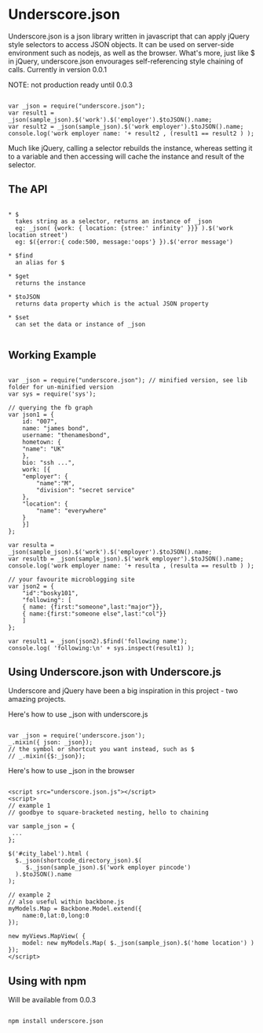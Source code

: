 Underscore.json
===============
Underscore.json is a json library written in javascript that can apply jQuery style selectors to access JSON objects. It can be used on server-side environment such as nodejs, as well as the browser. What's more, just like $ in jQuery, underscore.json envourages self-referencing style chaining of calls. Currently in version 0.0.1

NOTE: not production ready until 0.0.3 

<pre><code>
var _json = require("underscore.json");
var result1 = _json(sample_json).$('work').$('employer').$toJSON().name;
var result2 = _json(sample_json).$('work employer').$toJSON().name; 
console.log('work employer name: '+ result2 , (result1 == result2 ) );
</code></pre>


Much like jQuery, calling a selector rebuilds the instance, whereas setting it to a variable and then accessing will cache the instance and result of the selector.

The API
-------
<pre><code>
* $
  takes string as a selector, returns an instance of _json 
  eg: _json( {work: { location: {stree:' infinity' }}} ).$('work location street')
  eg: $({error:{ code:500, message:'oops'} }).$('error message')

* $find
  an alias for $

* $get 
  returns the instance

* $toJSON
  returns data property which is the actual JSON property

* $set
  can set the data or instance of _json

</code></pre>
Working Example
---------------

<pre><code>
var _json = require("underscore.json"); // minified version, see lib folder for un-minified version 
var sys = require('sys');

// querying the fb graph
var json1 = {
    id: "007",
    name: "james bond",
    username: "thenamesbond",
    hometown: {
	"name": "UK"
    },
    bio: "ssh ...",
    work: [{
	"employer": {
	    "name":"M",
	    "division": "secret service"
	},
	"location": {
	    "name": "everywhere"
	}
    }]
};

var resulta = _json(sample_json).$('work').$('employer').$toJSON().name;
var resultb = _json(sample_json).$('work employer').$toJSON().name; 
console.log('work employer name: '+ resulta , (resulta == resultb ) );

// your favourite microblogging site
var json2 = { 
    "id":"bosky101", 
    "following": [ 
	{ name: {first:"someone",last:"major"}},
	{ name:{first:"someone else",last:"col"}}
    ] 
};

var result1 = _json(json2).$find('following name'); 
console.log( 'following:\n' + sys.inspect(result1) ); 
</code></pre>

Using Underscore.json with Underscore.js
----------------------------------------
Underscore and jQuery have been a big inspiration in this project - two amazing projects.

Here's how to use _json with underscore.js
<pre><code>
var _json = require('underscore.json');
_.mixin({ json: _json});
// the symbol or shortcut you want instead, such as $
// _.mixin({$:_json});
</code></pre>

Here's how to use _json in the browser
<pre><code>
&lt;script src="underscore.json.js"&gt;&lt;/script&gt;
&lt;script&gt;
// example 1
// goodbye to square-bracketed nesting, hello to chaining

var sample_json = {
 ...
};

$('#city_label').html (
  $._json(shortcode_directory_json).$(
     $._json(sample_json).$('work employer pincode') 
  ).$toJSON().name
);

// example 2
// also useful within backbone.js
myModels.Map = Backbone.Model.extend({
    name:0,lat:0,long:0
}); 

new myViews.MapView( {
    model: new myModels.Map( $._json(sample_json).$('home location') )
});   
&lt;/script&gt;
</code></pre>

Using with npm
--------------
Will be available from 0.0.3
<pre><code>
npm install underscore.json
</code></pre>